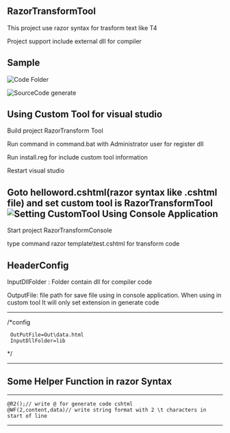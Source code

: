 RazorTransformTool
------

This project use razor syntax for trasform text like T4

Project support include external dll for compiler

Sample
------

![Code Folder](http://i.imgur.com/3hDEHsX.jpg)

![SourceCode generate](http://i.imgur.com/1ae7AN3.jpg)

Using Custom Tool for visual studio
-------

Build project RazorTransform Tool

Run command in command.bat with Administrator user for register dll 

Run install.reg for include custom tool information

Restart visual studio 


Goto helloword.cshtml(razor syntax like .cshtml file) and set custom tool is RazorTransformTool
![Setting CustomTool](http://i.imgur.com/MoGYq3e.png)
Using Console Application
-------

Start project RazorTransformConsole

type command razor template\test.cshtml for transform code


HeaderConfig
------
InputDllFolder : Folder contain dll for compiler code

OutputFile:  file path for save file using in console application. When using in custom tool It will only set extension in generate code

---

/*config

     OutPutFile=Out\data.html
     InputDllFolder=lib

*/

---


Some Helper Function in razor Syntax
------

---

    @R2();// write @ for generate code cshtml
    @WF(2,content,data)// write string format with 2 \t characters in start of line

---
